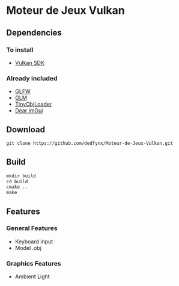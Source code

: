 # Moteur de Jeux Vulkan

## Dependencies
### To install
- [Vulkan SDK](https://vulkan.lunarg.com/sdk/home)
### Already included
- [GLFW](https://www.glfw.org/)
- [GLM](https://github.com/g-truc/glm/)
- [TinyObjLoader](https://github.com/tinyobjloader/tinyobjloader/)
- [Dear ImGui](https://github.com/ocornut/imgui/)

## Download
```txt
git clone https://github.com/dedfynx/Moteur-de-Jeux-Vulkan.git
```
## Build
```txt
mkdir build
cd build
cmake ..
make
```
## Features
### General Features
- Keyboard input
- Model .obj 

### Graphics Features
- Ambient Light
